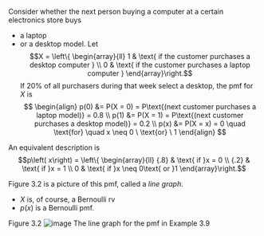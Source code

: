 Consider whether the next person buying a computer at a certain electronics store buys 
- a laptop 
- or a desktop model. 
Let
$$X = \left\{ \begin{array}{ll} 1 & \text{ if the customer purchases a desktop computer } \\ 0 & \text{ if the customer purchases a laptop computer } \end{array}\right.$$
If ${20}\%$ of all purchasers during that week select a desktop, the pmf for $X$ is
$$
\begin{align}
p(0) &= P(X = 0) = P\text{(next customer purchases a laptop model)} = 0.8 \\
p(1) &= P(X = 1) = P\text{(next customer purchases a desktop model)} = 0.2 \\
p(x) &= P(X = x) = 0 \quad \text{for} \quad x \neq 0 \ \text{or} \ 1
\end{align}
$$

An equivalent description is
$$p\left( x\right) = \left\{ \begin{array}{ll} {.8} & \text{ if }x = 0 \\ {.2} & \text{ if }x = 1 \\ 0 & \text{ if }x \neq 0\text{ or }1 \end{array}\right.$$

Figure 3.2 is a picture of this pmf, called a *line graph*. 
- $X$ is, of course, a Bernoulli rv 
- $p\left( x\right)$ is a Bernoulli pmf.

Figure 3.2
![image](images/019165cb-e657-75f5-b964-f15ddb80567f_7_224423.jpg)
The line graph for the pmf in Example 3.9
